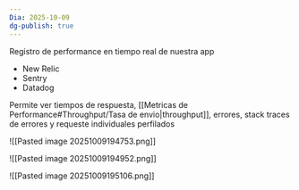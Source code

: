 ```yaml
---
Dia: 2025-10-09
dg-publish: true
---
```

Registro de performance en tiempo real de nuestra app

- New Relic
- Sentry
- Datadog


Permite ver tiempos de respuesta, [[Metricas de Performance#Throughput/Tasa de envio|throughput]], errores, stack traces de errores y requeste individuales perfilados


![[Pasted image 20251009194753.png]]

![[Pasted image 20251009194952.png]]

![[Pasted image 20251009195106.png]]